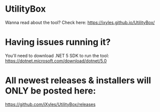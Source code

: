 # UtilityBox
Wanna read about the tool? Check here: https://ixyles.github.io/UtilityBox/

# Having issues running it?
You'll need to download .NET 5 SDK to run the tool: https://dotnet.microsoft.com/download/dotnet/5.0

# All newest releases & installers will ONLY be posted here: 
https://github.com/iXyles/UtilityBox/releases

